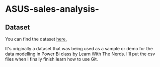 # ASUS-sales-analysis-

## Dataset

You can find the dataset [here.](https://share.hsforms.com/1wMdGRm8qTJeu4XqxCjrz5Q8xue?utm_source=YouTube&utm_campaign=LWTN&utm_term=Data%20Modeling%20for%20Power%20BI&utm_content=Student%20Files)

It's originally a dataset that was being used as a sample or demo for the data modelling in Power Bi class by  Learn With The Nerds. I'll put the csv files when I finally finish learn how to use Git.
